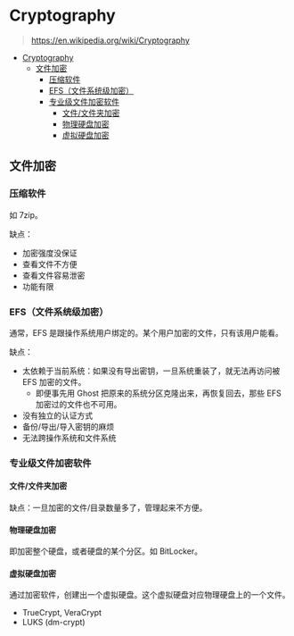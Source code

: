 # Cryptography

> <https://en.wikipedia.org/wiki/Cryptography>

- [Cryptography](#cryptography)
  - [文件加密](#文件加密)
    - [压缩软件](#压缩软件)
    - [EFS（文件系统级加密）](#efs文件系统级加密)
    - [专业级文件加密软件](#专业级文件加密软件)
      - [文件/文件夹加密](#文件文件夹加密)
      - [物理硬盘加密](#物理硬盘加密)
      - [虚拟硬盘加密](#虚拟硬盘加密)

## 文件加密

### 压缩软件

如 7zip。

缺点：

- 加密强度没保证
- 查看文件不方便
- 查看文件容易泄密
- 功能有限

### EFS（文件系统级加密）

通常，EFS 是跟操作系统用户绑定的。某个用户加密的文件，只有该用户能看。

缺点：

- 太依赖于当前系统：如果没有导出密钥，一旦系统重装了，就无法再访问被 EFS 加密的文件。
  - 即便事先用 Ghost 把原来的系统分区克隆出来，再恢复回去，那些 EFS 加密过的文件也不可用。
- 没有独立的认证方式
- 备份/导出/导入密钥的麻烦
- 无法跨操作系统和文件系统

### 专业级文件加密软件

#### 文件/文件夹加密

缺点：一旦加密的文件/目录数量多了，管理起来不方便。

#### 物理硬盘加密

即加密整个硬盘，或者硬盘的某个分区。如 BitLocker。

#### 虚拟硬盘加密

通过加密软件，创建出一个虚拟硬盘。这个虚拟硬盘对应物理硬盘上的一个文件。

- TrueCrypt, VeraCrypt
- LUKS (dm-crypt)
